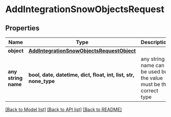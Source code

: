 # AddIntegrationSnowObjectsRequest


## Properties
Name | Type | Description | Notes
------------ | ------------- | ------------- | -------------
**object** | [**AddIntegrationSnowObjectsRequestObject**](AddIntegrationSnowObjectsRequestObject.md) |  | [optional] 
**any string name** | **bool, date, datetime, dict, float, int, list, str, none_type** | any string name can be used but the value must be the correct type | [optional]

[[Back to Model list]](../README.md#documentation-for-models) [[Back to API list]](../README.md#documentation-for-api-endpoints) [[Back to README]](../README.md)


